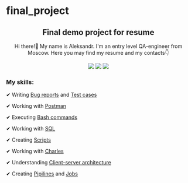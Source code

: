 # final_project
<h2 align="center">Final demo project for resume</h2>
<p></p>
<p align="center">Hi there!👋 My name is Aleksandr. I'm an entry level QA-engineer from Moscow. Here you may find my resume and my contacts👇</p>
<p align="center">
<a href="https://hh.ru/resume/750cc634ff0f80c62d0039ed1f6c4d75426d61"> <img src="https://img.shields.io/badge/HeadHunter-darkred"></a>
<a href="https://t.me/moliano77"> <img src="https://img.shields.io/badge/Telegram-blue"></a>
<a href="https://api.whatsapp.com/send?phone=79689666596"> <img src="https://img.shields.io/badge/WhatsApp-darkgreen"></a>
</p>
<h3>My skills:</h3>
<p>✔ Writing <a href="https://github.com/Moliano1312/final_project_QA/tree/master/Bug_reports">Bug reports</a> and <a href="https://github.com/Moliano1312/final_project_QA/tree/master/Test_cases">Test cases</a></p>
<p>✔ Working with <a href="https://github.com/Moliano1312/final_project_QA/tree/master/Postman">Postman</a></p>
<p>✔ Executing <a href="https://github.com/Moliano1312/final_project_QA/blob/master/Bash_commands/Bash_commands1.pdf">Bash commands</a></p>
<p>✔ Working with <a href="https://github.com/Moliano1312/final_project_QA/tree/master/SQL">SQL</a></p>
<p>✔ Creating <a href="https://github.com/Moliano1312/final_project_QA/blob/master/Scripts/proverka_vorzrasta.sh">Scripts</a></p>
<p>✔ Working with <a href="https://github.com/Moliano1312/final_project_QA/blob/master/Charles/Charles.pdf">Charles</a></p>
<p>✔ Understanding <a href="https://github.com/Moliano1312/final_project_QA/blob/master/Client_Server_Architecture/Client-server.pdf">Client-server architecture</a></p>
<p>✔ Creating <a href="https://github.com/Moliano1312/final_project_QA/actions">Pipilines</a> and <a href="https://github.com/Moliano1312/final_project_QA/blob/master/.github/workflows/job.yaml"> Jobs</a> </p>

